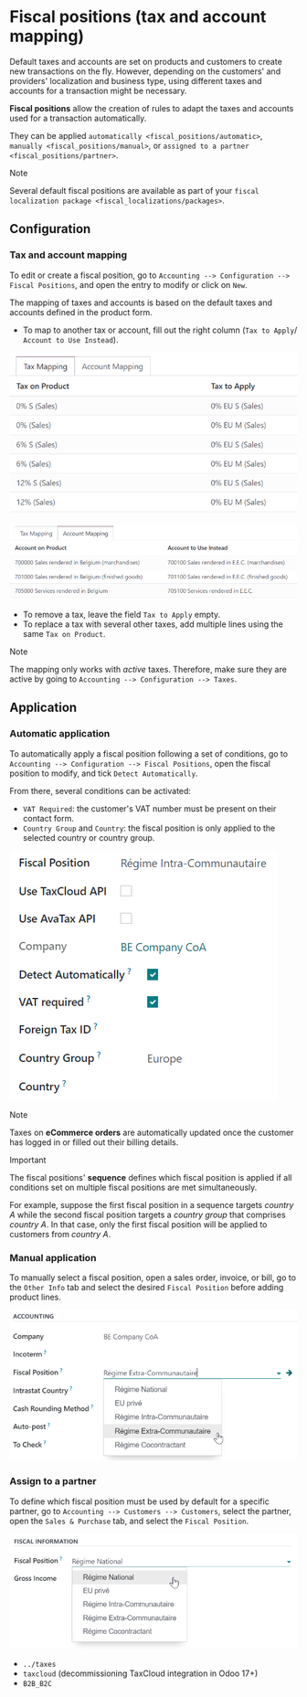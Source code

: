 # Fiscal positions (tax and account mapping)

Default taxes and accounts are set on products and customers to create
new transactions on the fly. However, depending on the customers' and
providers' localization and business type, using different taxes and
accounts for a transaction might be necessary.

**Fiscal positions** allow the creation of rules to adapt the taxes and
accounts used for a transaction automatically.

They can be applied `automatically <fiscal_positions/automatic>`,
`manually
<fiscal_positions/manual>`, or
`assigned to a partner <fiscal_positions/partner>`.

> [!NOTE]
> Several default fiscal positions are available as part of your
> `fiscal localization
> package <fiscal_localizations/packages>`.

## Configuration

### Tax and account mapping

To edit or create a fiscal position, go to
`Accounting --> Configuration --> Fiscal
Positions`, and open the entry to modify or click on `New`.

The mapping of taxes and accounts is based on the default taxes and
accounts defined in the product form.

- To map to another tax or account, fill out the right column
  (`Tax to Apply`/ `Account to Use Instead`).

<img src="fiscal_positions/fiscal-positions-tax-mapping.png"
class="align-center"
alt="Example of a fiscal position&#39;s tax mapping" />

<img src="fiscal_positions/fiscal-positions-account-mapping.png"
class="align-center"
alt="Example of a fiscal position&#39;s account mapping" />

- To remove a tax, leave the field `Tax to Apply` empty.
- To replace a tax with several other taxes, add multiple lines using
  the same `Tax on
  Product`.

> [!NOTE]
> The mapping only works with *active* taxes. Therefore, make sure they
> are active by going to `Accounting --> Configuration --> Taxes`.

## Application

### Automatic application

To automatically apply a fiscal position following a set of conditions,
go to `Accounting --> Configuration --> Fiscal Positions`, open the
fiscal position to modify, and tick `Detect Automatically`.

From there, several conditions can be activated:

- `VAT Required`: the customer's VAT number must be present on their
  contact form.
- `Country Group` and `Country`: the fiscal position is only applied to
  the selected country or country group.

<img src="fiscal_positions/fiscal-positions-automatic.png"
class="align-center"
alt="Example of a fiscal position automatic application settings" />

> [!NOTE]
> Taxes on **eCommerce orders** are automatically updated once the
> customer has logged in or filled out their billing details.

> [!IMPORTANT]
> The fiscal positions' **sequence** defines which fiscal position is
> applied if all conditions set on multiple fiscal positions are met
> simultaneously.
>
> For example, suppose the first fiscal position in a sequence targets
> *country A* while the second fiscal position targets a *country group*
> that comprises *country A*. In that case, only the first fiscal
> position will be applied to customers from *country A*.

### Manual application

To manually select a fiscal position, open a sales order, invoice, or
bill, go to the `Other Info` tab and select the desired
`Fiscal Position` before adding product lines.

<img src="fiscal_positions/fiscal-positions-manual.png"
class="align-center"
alt="Selection of a fiscal position on a sales order, invoice, or bill" />

### Assign to a partner

To define which fiscal position must be used by default for a specific
partner, go to `Accounting --> Customers --> Customers`, select the
partner, open the `Sales & Purchase` tab, and select the
`Fiscal Position`.

<img src="fiscal_positions/fiscal-positions-customer.png"
class="align-center"
alt="Selection of a fiscal position on a customer" />

<div class="seealso">

- `../taxes`
- `taxcloud` (decommissioning TaxCloud integration in Odoo 17+)
- `B2B_B2C`

</div>

